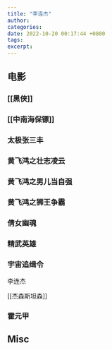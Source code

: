 ```yaml
---
title: "李连杰"
author: 
categories: 
date: 2022-10-20 00:17:44 +0800
tags: 
excerpt: 
---
```




## 电影

### [[黑侠]]

### [[中南海保镖]]

### 太极张三丰

### 黄飞鸿之壮志凌云

### 黄飞鸿之男儿当自强

### 黄飞鸿之狮王争霸

### 倩女幽魂

### 精武英雄

### 宇宙追缉令

李连杰

[[杰森斯坦森]]

### 霍元甲


## Misc



